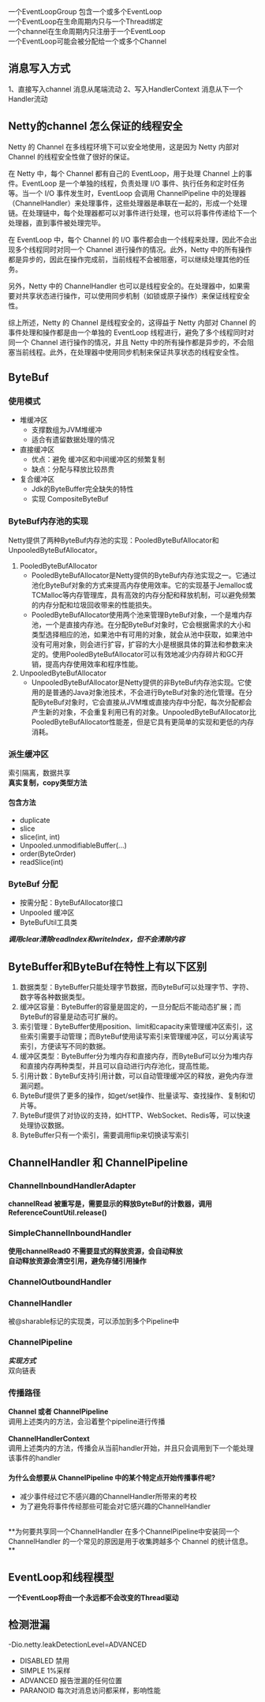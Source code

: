 一个EventLoopGroup 包含一个或多个EventLoop<br>
一个EventLoop在生命周期内只与一个Thread绑定<br>
一个channel在生命周期内只注册于一个EventLoop<br>
一个EventLoop可能会被分配给一个或多个Channel

## 消息写入方式
1、直接写入channel  消息从尾端流动
2、写入HandlerContext  消息从下一个Handler流动



## Netty的channel 怎么保证的线程安全
Netty 的 Channel 在多线程环境下可以安全地使用，这是因为 Netty 内部对 Channel 的线程安全性做了很好的保证。

在 Netty 中，每个 Channel 都有自己的 EventLoop，用于处理 Channel 上的事件。EventLoop 是一个单独的线程，负责处理 I/O 事件、执行任务和定时任务等。当一个 I/O 事件发生时，EventLoop 会调用 ChannelPipeline 中的处理器（ChannelHandler）来处理事件，这些处理器是串联在一起的，形成一个处理链。在处理链中，每个处理器都可以对事件进行处理，也可以将事件传递给下一个处理器，直到事件被处理完毕。

在 EventLoop 中，每个 Channel 的 I/O 事件都会由一个线程来处理，因此不会出现多个线程同时对同一个 Channel 进行操作的情况。此外，Netty 中的所有操作都是异步的，因此在操作完成前，当前线程不会被阻塞，可以继续处理其他的任务。

另外，Netty 中的 ChannelHandler 也可以是线程安全的。在处理器中，如果需要对共享状态进行操作，可以使用同步机制（如锁或原子操作）来保证线程安全性。

综上所述，Netty 的 Channel 是线程安全的，这得益于 Netty 内部对 Channel 的事件处理和操作都是由一个单独的 EventLoop 线程进行，避免了多个线程同时对同一个 Channel 进行操作的情况，并且 Netty 中的所有操作都是异步的，不会阻塞当前线程。此外，在处理器中使用同步机制来保证共享状态的线程安全性。


## ByteBuf
### 使用模式
- 堆缓冲区
  - 支撑数组为JVM堆缓冲
  - 适合有遗留数据处理的情况
- 直接缓冲区 
  - 优点：避免 缓冲区和中间缓冲区的频繁复制 
  - 缺点：分配与释放比较昂贵
- 复合缓冲区
  - Jdk的ByteBuffer完全缺失的特性
  - 实现 CompositeByteBuf

### ByteBuf内存池的实现
Netty提供了两种ByteBuf内存池的实现：PooledByteBufAllocator和UnpooledByteBufAllocator。
1. PooledByteBufAllocator
   - PooledByteBufAllocator是Netty提供的ByteBuf内存池实现之一。它通过池化ByteBuf对象的方式来提高内存使用效率。它的实现基于Jemalloc或TCMalloc等内存管理库，具有高效的内存分配和释放机制，可以避免频繁的内存分配和垃圾回收带来的性能损失。
   - PooledByteBufAllocator使用两个池来管理ByteBuf对象，一个是堆内存池，一个是直接内存池。在分配ByteBuf对象时，它会根据需求的大小和类型选择相应的池，如果池中有可用的对象，就会从池中获取，如果池中没有可用对象，则会进行扩容，扩容的大小是根据具体的算法和参数来决定的。使用PooledByteBufAllocator可以有效地减少内存碎片和GC开销，提高内存使用效率和程序性能。
2. UnpooledByteBufAllocator
   - UnpooledByteBufAllocator是Netty提供的非ByteBuf内存池实现。它使用的是普通的Java对象池技术，不会进行ByteBuf对象的池化管理。在分配ByteBuf对象时，它会直接从JVM堆或直接内存中分配，每次分配都会产生新的对象，不会重复利用已有的对象。UnpooledByteBufAllocator比PooledByteBufAllocator性能差，但是它具有更简单的实现和更低的内存消耗。

### 派生缓冲区
索引隔离，数据共享<br>
**真实复制，copy类型方法<br>**
#### 包含方法
- duplicate
- slice
- slice(int, int)
- Unpooled.unmodifiableBuffer(...)
- order(ByteOrder)
- readSlice(int)

### ByteBuf 分配
- 按需分配：ByteBufAllocator接口
- Unpooled 缓冲区
- ByteBufUtil工具类


***调用clear清除readIndex和writeIndex，但不会清除内容***

## ByteBuffer和ByteBuf在特性上有以下区别
1. 数据类型：ByteBuffer只能处理字节数据，而ByteBuf可以处理字节、字符、数字等各种数据类型。
2. 缓冲区容量：ByteBuffer的容量是固定的，一旦分配后不能动态扩展；而ByteBuf的容量是动态可扩展的。
3. 索引管理：ByteBuffer使用position、limit和capacity来管理缓冲区索引，这些索引需要手动管理；而ByteBuf使用读写索引来管理缓冲区，可以分离读写索引，方便读写不同的数据。
4. 缓冲区类型：ByteBuffer分为堆内存和直接内存，而ByteBuf可以分为堆内存和直接内存两种类型，并且可以自动进行内存池化，提高性能。
5. 引用计数：ByteBuf支持引用计数，可以自动管理缓冲区的释放，避免内存泄漏问题。
6. ByteBuf提供了更多的操作，如get/set操作、批量读写、查找操作、复制和切片等。
7. ByteBuf提供了对协议的支持，如HTTP、WebSocket、Redis等，可以快速处理协议数据。
8. ByteBuffer只有一个索引，需要调用flip来切换读写索引


## ChannelHandler 和 ChannelPipeline
### ChannelInboundHandlerAdapter
**channelRead 被重写是，需要显示的释放ByteBuf的计数器，调用ReferenceCountUtil.release()**

### SimpleChannelInboundHandler
**使用channelRead0 不需要显式的释放资源，会自动释放**
<br>
**自动释放资源会清空引用，避免存储引用操作**

### ChannelOutboundHandler

### ChannelHandler
被@sharable标记的实现类，可以添加到多个Pipeline中

### ChannelPipeline
***实现方式***
<br>
双向链表

### 传播路径
**Channel 或者 ChannelPipeline**
<br>
调用上述类内的方法，会沿着整个pipeline进行传播
<br>
<br>
**ChannelHandlerContext**
<br>
调用上述类内的方法，传播会从当前handler开始，并且只会调用到下一个能处理该事件的handler

#### **为什么会想要从 ChannelPipeline 中的某个特定点开始传播事件呢?**
- 减少事件经过它不感兴趣的ChannelHandler所带来的考校
- 为了避免将事件传经那些可能会对它感兴趣的ChannelHandler
<br>
**为何要共享同一个ChannelHandler 在多个ChannelPipeline中安装同一个ChannelHandler
的一个常见的原因是用于收集跨越多个 Channel 的统计信息。**


## EventLoop和线程模型
**一个EventLoop将由一个永远都不会改变的Thread驱动**
<br>


## 检测泄漏
-Dio.netty.leakDetectionLevel=ADVANCED
<br>
- DISABLED 禁用
- SIMPLE 1%采样
- ADVANCED 报告泄漏的任何位置
- PARANOID 每次对消息访问都采样，影响性能